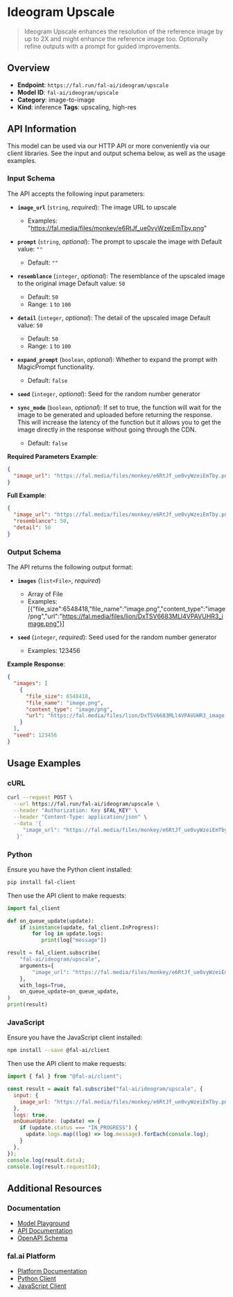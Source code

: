 # Ideogram Upscale

> Ideogram Upscale enhances the resolution of the reference image by up to 2X and might enhance the reference image too. Optionally refine outputs with a prompt for guided improvements.


## Overview

- **Endpoint**: `https://fal.run/fal-ai/ideogram/upscale`
- **Model ID**: `fal-ai/ideogram/upscale`
- **Category**: image-to-image
- **Kind**: inference
**Tags**: upscaling, high-res



## API Information

This model can be used via our HTTP API or more conveniently via our client libraries.
See the input and output schema below, as well as the usage examples.


### Input Schema

The API accepts the following input parameters:


- **`image_url`** (`string`, _required_):
  The image URL to upscale
  - Examples: "https://fal.media/files/monkey/e6RtJf_ue0vyWzeiEmTby.png"

- **`prompt`** (`string`, _optional_):
  The prompt to upscale the image with Default value: `""`
  - Default: `""`

- **`resemblance`** (`integer`, _optional_):
  The resemblance of the upscaled image to the original image Default value: `50`
  - Default: `50`
  - Range: `1` to `100`

- **`detail`** (`integer`, _optional_):
  The detail of the upscaled image Default value: `50`
  - Default: `50`
  - Range: `1` to `100`

- **`expand_prompt`** (`boolean`, _optional_):
  Whether to expand the prompt with MagicPrompt functionality.
  - Default: `false`

- **`seed`** (`integer`, _optional_):
  Seed for the random number generator

- **`sync_mode`** (`boolean`, _optional_):
  If set to true, the function will wait for the image to be generated and uploaded
  before returning the response. This will increase the latency of the function but
  it allows you to get the image directly in the response without going through the CDN.
  - Default: `false`



**Required Parameters Example**:

```json
{
  "image_url": "https://fal.media/files/monkey/e6RtJf_ue0vyWzeiEmTby.png"
}
```

**Full Example**:

```json
{
  "image_url": "https://fal.media/files/monkey/e6RtJf_ue0vyWzeiEmTby.png",
  "resemblance": 50,
  "detail": 50
}
```


### Output Schema

The API returns the following output format:

- **`images`** (`list<File>`, _required_)
  - Array of File
  - Examples: [{"file_size":6548418,"file_name":"image.png","content_type":"image/png","url":"https://fal.media/files/lion/DxTSV6683MLl4VPAVUHR3_image.png"}]

- **`seed`** (`integer`, _required_):
  Seed used for the random number generator
  - Examples: 123456



**Example Response**:

```json
{
  "images": [
    {
      "file_size": 6548418,
      "file_name": "image.png",
      "content_type": "image/png",
      "url": "https://fal.media/files/lion/DxTSV6683MLl4VPAVUHR3_image.png"
    }
  ],
  "seed": 123456
}
```


## Usage Examples

### cURL

```bash
curl --request POST \
  --url https://fal.run/fal-ai/ideogram/upscale \
  --header "Authorization: Key $FAL_KEY" \
  --header "Content-Type: application/json" \
  --data '{
     "image_url": "https://fal.media/files/monkey/e6RtJf_ue0vyWzeiEmTby.png"
   }'
```

### Python

Ensure you have the Python client installed:

```bash
pip install fal-client
```

Then use the API client to make requests:

```python
import fal_client

def on_queue_update(update):
    if isinstance(update, fal_client.InProgress):
        for log in update.logs:
           print(log["message"])

result = fal_client.subscribe(
    "fal-ai/ideogram/upscale",
    arguments={
        "image_url": "https://fal.media/files/monkey/e6RtJf_ue0vyWzeiEmTby.png"
    },
    with_logs=True,
    on_queue_update=on_queue_update,
)
print(result)
```

### JavaScript

Ensure you have the JavaScript client installed:

```bash
npm install --save @fal-ai/client
```

Then use the API client to make requests:

```javascript
import { fal } from "@fal-ai/client";

const result = await fal.subscribe("fal-ai/ideogram/upscale", {
  input: {
    image_url: "https://fal.media/files/monkey/e6RtJf_ue0vyWzeiEmTby.png"
  },
  logs: true,
  onQueueUpdate: (update) => {
    if (update.status === "IN_PROGRESS") {
      update.logs.map((log) => log.message).forEach(console.log);
    }
  },
});
console.log(result.data);
console.log(result.requestId);
```


## Additional Resources

### Documentation

- [Model Playground](https://fal.ai/models/fal-ai/ideogram/upscale)
- [API Documentation](https://fal.ai/models/fal-ai/ideogram/upscale/api)
- [OpenAPI Schema](https://fal.ai/api/openapi/queue/openapi.json?endpoint_id=fal-ai/ideogram/upscale)

### fal.ai Platform

- [Platform Documentation](https://docs.fal.ai)
- [Python Client](https://docs.fal.ai/clients/python)
- [JavaScript Client](https://docs.fal.ai/clients/javascript)